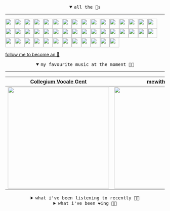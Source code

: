 <details open>

<summary align="center"><samp>all the 🥚s</samp></summary>
<hr />

<a href="https://github.com/jewellwater"><img src="https://avatars.githubusercontent.com/u/79801022?s=90&v=4" width="30" height="30" /><a href="https://github.com/maariyadiminsky"><img src="https://avatars.githubusercontent.com/u/87329498?s=90&u=3528f2b978b99531905ad3b1aa3ae1aa1762e5df&v=4" width="30" height="30" /><a href="https://github.com/muratkndmr"><img src="https://avatars.githubusercontent.com/u/117161306?s=90&u=c91834d3ba0fe23fd840ba7d6cbb1f3944b7b900&v=4" width="30" height="30" /><a href="https://github.com/currlybracket"><img src="https://avatars.githubusercontent.com/u/129277849?s=90&u=6644fdd8315628b6b75a61feb657a4b6e7fac3eb&v=4" width="30" height="30" /><a href="https://github.com/memoriaXII"><img src="https://avatars.githubusercontent.com/u/56249189?s=90&u=baf65d25caa57a26e70fa351dad048d936050f07&v=4" width="30" height="30" /><a href="https://github.com/JhnEngblm"><img src="https://avatars.githubusercontent.com/u/79695292?s=90&v=4" width="30" height="30" /><a href="https://github.com/talentlessguy"><img src="https://avatars.githubusercontent.com/u/35937217?s=90&u=2f4a9eb4b4921f4704578b785522f40fe6efd9eb&v=4" width="30" height="30" /><a href="https://github.com/trevorwhealy"><img src="https://avatars.githubusercontent.com/u/14946478?s=90&u=984e08785c7cc2eab6a96f7bd5cf57ba28aced34&v=4" width="30" height="30" /><a href="https://github.com/herlon214"><img src="https://avatars.githubusercontent.com/u/3419441?s=90&u=82a1accbc5b5924d84c0561de0bbecac128ee05c&v=4" width="30" height="30" /><a href="https://github.com/weaverfish111"><img src="https://avatars.githubusercontent.com/u/78041472?s=90&u=9f18a50bb0dc425de6b40c1dbd85d603a6b7857f&v=4" width="30" height="30" /><a href="https://github.com/Kampotboy"><img src="https://avatars.githubusercontent.com/u/111836496?s=90&u=efa2538d18aff5c0db3561992d5493532eed45b5&v=4" width="30" height="30" /><a href="https://github.com/ozzfonnf95"><img src="https://avatars.githubusercontent.com/u/108581837?s=90&v=4" width="30" height="30" /><a href="https://github.com/AppServiceProvider"><img src="https://avatars.githubusercontent.com/u/47697490?s=90&u=e04ea0910507ab1b63fb84fdd11ec9fd82c90cd4&v=4" width="30" height="30" /><a href="https://github.com/cumsoft"><img src="https://avatars.githubusercontent.com/u/97250816?s=90&u=036cf86ef8eeeb517c7513a8a049dcf856c7f61b&v=4" width="30" height="30" /><a href="https://github.com/gkartalis"><img src="https://avatars.githubusercontent.com/u/21178754?s=90&u=52429c6fb9b08ffd99077d6289fbc8a76ae32260&v=4" width="30" height="30" /><a href="https://github.com/kenjinote"><img src="https://avatars.githubusercontent.com/u/2605401?s=90&u=eedb455e76cb25f023a3626808cd572b7df70ef7&v=4" width="30" height="30" /><a href="https://github.com/vivekweb2013"><img src="https://avatars.githubusercontent.com/u/7036736?s=90&v=4" width="30" height="30" /><a href="https://github.com/AYIDouble"><img src="https://avatars.githubusercontent.com/u/18186995?s=90&u=d5e4fa63d5a31be7a3805083a739f22c11a25918&v=4" width="30" height="30" /><a href="https://github.com/mlpao500"><img src="https://avatars.githubusercontent.com/u/95065745?s=90&v=4" width="30" height="30" /><a href="https://github.com/gabrielferrazduque"><img src="https://avatars.githubusercontent.com/u/83476335?s=90&u=4e408a9505f64e80da5f4a8f935c147c3e208309&v=4" width="30" height="30" /><a href="https://github.com/decobeto"><img src="https://avatars.githubusercontent.com/u/32197501?s=90&u=dbba898a88910e1169d8fad301755f16a1834a9b&v=4" width="30" height="30" /><a href="https://github.com/franciane-lark"><img src="https://avatars.githubusercontent.com/u/66569250?s=90&u=5edd6d56796b1daaa3254022604945bd75726d8c&v=4" width="30" height="30" /><a href="https://github.com/kettanaito"><img src="https://avatars.githubusercontent.com/u/14984911?s=90&u=8e311454fc3db9eb53086f21957d28593ab1de6a&v=4" width="30" height="30" /><a href="https://github.com/0000marcell"><img src="https://avatars.githubusercontent.com/u/4584144?s=90&u=fbe23e42bf8509c207e2bc80e31cff8d808f4d6e&v=4" width="30" height="30" /><a href="https://github.com/luiznasciment0"><img src="https://avatars.githubusercontent.com/u/55008532?s=90&u=871e49a7a4a33e3f5933dee5ac83eaf3ece1ec45&v=4" width="30" height="30" /><a href="https://github.com/sibelius"><img src="https://avatars.githubusercontent.com/u/2005841?s=90&u=cab8024eb61323090e1551c73c784b408b2d66b1&v=4" width="30" height="30" /><a href="https://github.com/TSalazargr"><img src="https://avatars.githubusercontent.com/u/16808436?s=90&u=422b601dfbc600223725ecc9af1bec7b1dfee4f2&v=4" width="30" height="30" /><a href="https://github.com/bcomnes"><img src="https://avatars.githubusercontent.com/u/166301?s=90&v=4" width="30" height="30" /><a href="https://github.com/jlsjefferson"><img src="https://avatars.githubusercontent.com/u/53836950?s=90&u=619408c9778ffd2899673fdf3ba59f20b82bf470&v=4" width="30" height="30" /><a href="https://github.com/ilovedesert001"><img src="https://avatars.githubusercontent.com/u/15065396?s=90&u=c94e48f141daf951fb6eb0e4a62c0ba9ec1a5201&v=4" width="30" height="30" /><a href="https://github.com/mayconmesquita"><img src="https://avatars.githubusercontent.com/u/46308804?s=90&u=e06ac123e121b53d7eafc9199fb2a70422052fe0&v=4" width="30" height="30" /><a href="https://github.com/lucasvocos"><img src="https://avatars.githubusercontent.com/u/5739627?s=90&u=d8fcc855b2a2f046d450144a0231b0b59bae3610&v=4" width="30" height="30" /><a href="https://github.com/mikedemarais"><img src="https://avatars.githubusercontent.com/u/1325144?s=90&u=7b32dcd04811261405f2ed35d933b1484558758d&v=4" width="30" height="30" /><a href="https://github.com/davidjerleke"><img src="https://avatars.githubusercontent.com/u/11529148?s=90&u=94446866c576d620cbd33e62834c480091fedcf0&v=4" width="30" height="30" /><a href="https://github.com/jollykingd3d8"><img src="https://avatars.githubusercontent.com/u/51726854?s=90&v=4" width="30" height="30" /><a href="https://github.com/lostpebble"><img src="https://avatars.githubusercontent.com/u/1508863?s=90&u=4ada478500c2c9112fe8e3b0b8240a454403aebc&v=4" width="30" height="30" /><a href="https://github.com/karacas"><img src="https://avatars.githubusercontent.com/u/1050937?s=90&u=eb3e1441a8d79e29037e71ccd13e35c907defbe6&v=4" width="30" height="30" /><a href="https://github.com/eheddema"><img src="https://avatars.githubusercontent.com/u/808567?s=90&u=225eb2910c3dcd13c6bc86dcaaa14780323110db&v=4" width="30" height="30" /><a href="https://github.com/kelmer44"><img src="https://avatars.githubusercontent.com/u/3629100?s=90&v=4" width="30" height="30" /><a href="https://github.com/macabu"><img src="https://avatars.githubusercontent.com/u/1299138?s=90&u=8e157be586103823b212c5c9ada88ab2a9867ccf&v=4" width="30" height="30" /><a href="https://github.com/pvinis"><img src="https://avatars.githubusercontent.com/u/100233?s=90&v=4" width="30" height="30" /><a href="https://github.com/medeeiros"><img src="https://avatars.githubusercontent.com/u/331136?s=90&u=e44d12c7f7e45d5f5b30ea9d963a70b435ba5355&v=4" width="30" height="30" /><a href="https://github.com/langri-sha"><img src="https://avatars.githubusercontent.com/u/77084?s=90&v=4" width="30" height="30" /><a href="https://github.com/80sinteractive"><img src="https://avatars.githubusercontent.com/u/22603136?s=90&u=7f78c96ea924a48b1bd364833036f706afa57619&v=4" width="30" height="30" />
  
<samp><a href="https://github.com/bitttttten">follow me to become an 🥚</a></samp>

</details>

<details open>

<summary align="center"><samp>my favourite music at the moment 🎵🎶</samp></summary>
<hr />

<!-- toc -->

| [Collegium Vocale Gent](https://open.spotify.com/artist/17BdLN9q8RRQQqyklLwac1)                                                                                  | [mewithoutYou](https://open.spotify.com/artist/3D4qYDvoPn5cQxtBm4oseo)                                                                                           | [Talking Heads](https://open.spotify.com/artist/2x9SpqnPi8rlE9pjHBwmSC)                                                                                          | [Vegyn](https://open.spotify.com/artist/5iUnvXddCpOrbWKm7QMr6o)                                                                                                  |
| ---------------------------------------------------------------------------------------------------------------------------------------------------------------- | ---------------------------------------------------------------------------------------------------------------------------------------------------------------- | ---------------------------------------------------------------------------------------------------------------------------------------------------------------- | ---------------------------------------------------------------------------------------------------------------------------------------------------------------- |
| [<img src="https://i.scdn.co/image/ab6761610000e5eb6e895483075f6e493f491476" width="320" height="auto">](https://open.spotify.com/artist/17BdLN9q8RRQQqyklLwac1) | [<img src="https://i.scdn.co/image/ab6761610000e5ebe03d502190e35ac58c18d339" width="320" height="auto">](https://open.spotify.com/artist/3D4qYDvoPn5cQxtBm4oseo) | [<img src="https://i.scdn.co/image/e4c5b04fce8706c87663357b1f78522a3a5c641b" width="320" height="auto">](https://open.spotify.com/artist/2x9SpqnPi8rlE9pjHBwmSC) | [<img src="https://i.scdn.co/image/ab6761610000e5eba24e476751f24a9a41a5fa25" width="320" height="auto">](https://open.spotify.com/artist/5iUnvXddCpOrbWKm7QMr6o) |

<!-- tocstop -->

</details>

<details>

<summary align="center"><samp>what i've been listening to recently 🎵🎶</samp></summary>
<hr />

<!-- toc -->

| [the slab<br />Slowdive](https://open.spotify.com/track/2qvOC1CRBtwOcl2dlcOCM1)                                                                                 | [Dormant Daze<br />Vels Trio](https://open.spotify.com/track/0EQeKpNqrzchmMH7xoxt58)                                                                            | [Tortoises All the Way Down<br />mewithoutYou](https://open.spotify.com/track/4ats7aWPMxxgwLFQbCmlXb)                                                           | [the slab<br />Slowdive](https://open.spotify.com/track/2qvOC1CRBtwOcl2dlcOCM1)                                                                                 |
| --------------------------------------------------------------------------------------------------------------------------------------------------------------- | --------------------------------------------------------------------------------------------------------------------------------------------------------------- | --------------------------------------------------------------------------------------------------------------------------------------------------------------- | --------------------------------------------------------------------------------------------------------------------------------------------------------------- |
| [<img src="https://i.scdn.co/image/ab6761610000e5eb653481f50df3c11791d6132a" width="320" height="auto">](https://open.spotify.com/track/2qvOC1CRBtwOcl2dlcOCM1) | [<img src="https://i.scdn.co/image/ab6761610000e5eb0fc174650e10e24998fa04e4" width="320" height="auto">](https://open.spotify.com/track/0EQeKpNqrzchmMH7xoxt58) | [<img src="https://i.scdn.co/image/ab6761610000e5ebe03d502190e35ac58c18d339" width="320" height="auto">](https://open.spotify.com/track/4ats7aWPMxxgwLFQbCmlXb) | [<img src="https://i.scdn.co/image/ab6761610000e5eb653481f50df3c11791d6132a" width="320" height="auto">](https://open.spotify.com/track/2qvOC1CRBtwOcl2dlcOCM1) |

<!-- tocstop -->

</details>

<details>

<summary align="center"><samp>what i've been ❤️ing 🎵🎶</samp></summary>
<hr />

<!-- toc -->

| [The Book of Love<br />The Magnetic Fields](https://open.spotify.com/album/2GuROKcqyHdpIDcgxml1C7)                                                              | [Chrome Country<br />Oneohtrix Point Never](https://open.spotify.com/album/0p7nH5bz0pWBor10osUBuD)                                                              | [Gush<br />bdrmm](https://open.spotify.com/album/7itRrAfbJnabbvrGRE7kFm)                                                                                        | [Forget Me Nots - Remastered<br />Patrice Rushen](https://open.spotify.com/album/1y2MGKwD1ap3FxPc4ii6QO)                                                        |
| --------------------------------------------------------------------------------------------------------------------------------------------------------------- | --------------------------------------------------------------------------------------------------------------------------------------------------------------- | --------------------------------------------------------------------------------------------------------------------------------------------------------------- | --------------------------------------------------------------------------------------------------------------------------------------------------------------- |
| [<img src="https://i.scdn.co/image/ab67616d0000b2735e7d92681d4891c4b637c630" width="320" height="auto">](https://open.spotify.com/album/2GuROKcqyHdpIDcgxml1C7) | [<img src="https://i.scdn.co/image/ab67616d0000b273c81557c04a17a6efaca23470" width="320" height="auto">](https://open.spotify.com/album/0p7nH5bz0pWBor10osUBuD) | [<img src="https://i.scdn.co/image/ab67616d0000b2737cf1563aac201fa57c462685" width="320" height="auto">](https://open.spotify.com/album/7itRrAfbJnabbvrGRE7kFm) | [<img src="https://i.scdn.co/image/ab67616d0000b27331d75f3f2e324241d58a6e7b" width="320" height="auto">](https://open.spotify.com/album/1y2MGKwD1ap3FxPc4ii6QO) |

<!-- tocstop -->

</details>
